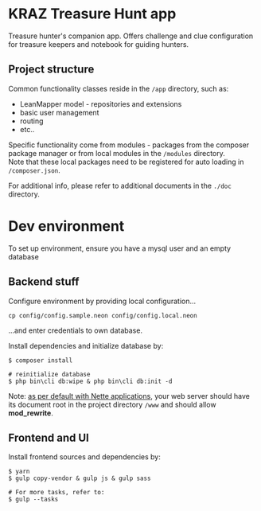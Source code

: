 # KRAZ Treasure Hunt app

Treasure hunter's companion app. Offers challenge and clue configuration for 
treasure keepers and notebook for guiding hunters. 

## Project structure

Common functionality classes reside in the `/app` directory, such as:
  - LeanMapper model - repositories and extensions 
  - basic user management
  - routing
  - etc..

Specific functionality come from modules - packages from the composer package
manager or from local modules in the `/modules` directory. \
Note that these local packages need to be registered for auto loading
in `/composer.json`.

For additional info, please refer to additional documents in the `./doc` 
directory.  

# Dev environment
To set up environment, ensure you have a mysql user and an empty database
## Backend stuff
Configure environment by providing local configuration...
```shell script
cp config/config.sample.neon config/config.local.neon
```
...and enter credentials to own database. 

Install dependencies and initialize database by:
```shell script
$ composer install

# reinitialize database
$ php bin\cli db:wipe & php bin\cli db:init -d
```

Note: [as per default with Nette applications](https://doc.nette.org/cs/3.0/application#toc-adresarova-struktura), your web server should have its
document root in the project directory `/www` and should allow **mod_rewrite**.

## Frontend and UI
Install frontend sources and dependencies by:
```shell script
$ yarn
$ gulp copy-vendor & gulp js & gulp sass

# For more tasks, refer to:
$ gulp --tasks
```
